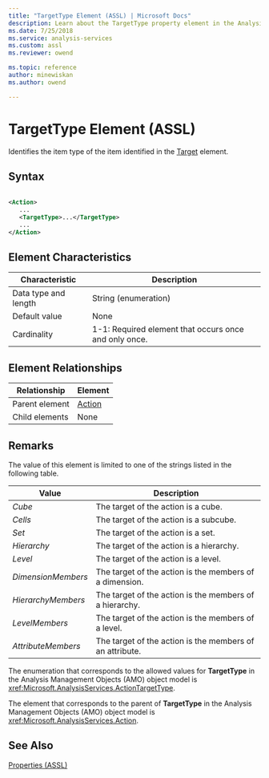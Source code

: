 ```yaml
---
title: "TargetType Element (ASSL) | Microsoft Docs"
description: Learn about the TargetType property element in the Analysis Services Scripting Language (ASSL) schema.
ms.date: 7/25/2018
ms.service: analysis-services
ms.custom: assl
ms.reviewer: owend

ms.topic: reference
author: minewiskan
ms.author: owend

---
```

# TargetType Element (ASSL)

  Identifies the item type of the item identified in the [Target](target-element-assl.md) element.  
  
## Syntax  
  
```xml  
  
<Action>  
   ...  
   <TargetType>...</TargetType>  
   ...  
</Action>  
```  
  
## Element Characteristics  
  
|Characteristic|Description|  
|--------------------|-----------------|  
|Data type and length|String (enumeration)|  
|Default value|None|  
|Cardinality|1-1: Required element that occurs once and only once.|  
  
## Element Relationships  
  
|Relationship|Element|  
|------------------|-------------|  
|Parent element|[Action](../objects/action-element-assl.md)|  
|Child elements|None|  
  
## Remarks  
 The value of this element is limited to one of the strings listed in the following table.  
  
|Value|Description|  
|-----------|-----------------|  
|*Cube*|The target of the action is a cube.|  
|*Cells*|The target of the action is a subcube.|  
|*Set*|The target of the action is a set.|  
|*Hierarchy*|The target of the action is a hierarchy.|  
|*Level*|The target of the action is a level.|  
|*DimensionMembers*|The target of the action is the members of a dimension.|  
|*HierarchyMembers*|The target of the action is the members of a hierarchy.|  
|*LevelMembers*|The target of the action is the members of a level.|  
|*AttributeMembers*|The target of the action is the members of an attribute.|  
  
 The enumeration that corresponds to the allowed values for **TargetType** in the Analysis Management Objects (AMO) object model is <xref:Microsoft.AnalysisServices.ActionTargetType>.  
  
 The element that corresponds to the parent of **TargetType** in the Analysis Management Objects (AMO) object model is <xref:Microsoft.AnalysisServices.Action>.  
  
## See Also  
 [Properties &#40;ASSL&#41;](properties-assl.md)  
  
  
